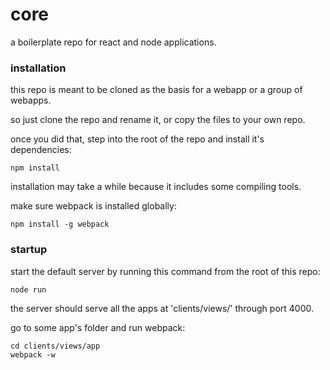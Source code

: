 # core

a boilerplate repo for react and node applications.

### installation

this repo is meant to be cloned as the basis for a webapp or a group of webapps.

so just clone the repo and rename it, or copy the files to your own repo.

once you did that, step into the root of the repo and install it's dependencies:

```
npm install
```

installation may take a while because it includes some compiling tools.

make sure webpack is installed globally:

```
npm install -g webpack
```

### startup

start the default server by running this command from the root of this repo:

```
node run
```

the server should serve all the apps at 'clients/views/' through port 4000.

go to some app's folder and run webpack:

```
cd clients/views/app
webpack -w
```
